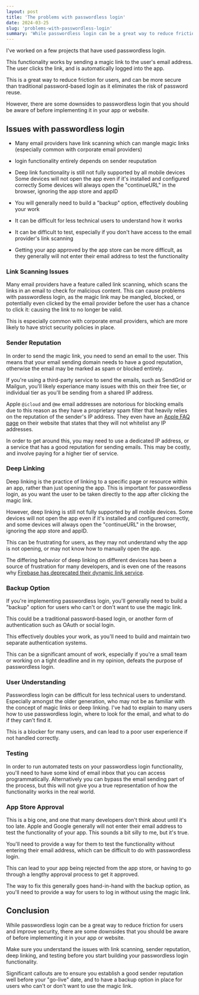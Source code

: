 ```yaml
---
layout: post
title: 'The problems with passwordless login'
date: 2024-03-25
slug: 'problems-with-passwordless-login'
summary: 'While passwordless login can be a great way to reduce friction for users and improve security, there are some downsides that you should be aware of before implementing it in your app or website'
---
```


I've worked on a few projects that have used passwordless login.

This functionality works by sending a magic link to the user's email address. The user clicks the link, and is automatically logged into the app.

This is a great way to reduce friction for users, and can be more secure than traditional password-based login as it eliminates the risk of password reuse.

However, there are some downsides to passwordless login that you should be aware of before implementing it in your app or website.

## Issues with passwordless login

- Many email providers have link scanning which can mangle magic links
  (especially common with corporate email providers)

- login functionality entirely depends on sender reuputation

- Deep link functionality is still not fully supported by all mobile devices
  Some devices will not open the app even if it's installed and configured correctly
  Some devices will always open the "continueURL" in the browser, ignoring the app store and appID

- You will generally need to build a "backup" option, effectively doubling your work

- It can be difficult for less technical users to understand how it works

- It can be difficult to test, especially if you don't have access to the email provider's link scanning

- Getting your app approved by the app store can be more difficult, as they generally will not enter their email address to test the functionality

### Link Scanning Issues

Many email providers have a feature called link scanning, which scans the links in an email to check for malicious content. This can cause problems with passwordless login, as the magic link may be mangled, blocked, or potentially even clicked by the email provider before the user has a chance to click it: causing the link to no longer be valid.

This is especially common with corporate email providers, which are more likely to have strict security policies in place.

### Sender Reputation

In order to send the magic link, you need to send an email to the user. This means that your email sending domain needs to have a good reputation, otherwise the email may be marked as spam or blocked entirely.

If you're using a third-party service to send the emails, such as SendGrid or Mailgun, you'll likely experiance many issues with this on their free tier, or individual tier as you'll be sending from a shared IP address.

Apple `@icloud` and `@me` email addresses are notorious for blocking emails due to this reason as they have a proprietary spam filter that heavily relies on the reputation of the sender's IP address. They even have an [Apple FAQ page](https://support.apple.com/en-us/102322) on their website that states that they will not whitelist any IP addresses.

In order to get around this, you may need to use a dedicated IP address, or a service that has a good reputation for sending emails.
This may be costly, and involve paying for a higher tier of service.

### Deep Linking

Deep linking is the practice of linking to a specific page or resource within an app, rather than just opening the app. This is important for passwordless login, as you want the user to be taken directly to the app after clicking the magic link.

However, deep linking is still not fully supported by all mobile devices. Some devices will not open the app even if it's installed and configured correctly, and some devices will always open the "continueURL" in the browser, ignoring the app store and appID.

This can be frustrating for users, as they may not understand why the app is not opening, or may not know how to manually open the app.

The differing behavior of deep linking on different devices has been a source of frustration for many developers, and is even one of the reasons why [Firebase has deprecated their dynamic link service](https://firebase.google.com/support/dynamic-links-faq#:~:text=ecosystem%20changes%20impacted%20our%20ability%20to%20provide%20a%20consistently%20stable%20experience%20for%20one%20of%20Firebase%20Dynamic%20Links%E2%80%99%20core%20features%20%2D%20giving%20app%20users%20a%20smooth%20transition%20into%20the%20app%20post%2Dinstall%2C%20regardless%20of%20platform.).

### Backup Option

If you're implementing passwordless login, you'll generally need to build a "backup" option for users who can't or don't want to use the magic link.

This could be a traditional password-based login, or another form of authentication such as OAuth or social login.

This effectively doubles your work, as you'll need to build and maintain two separate authentication systems.

This can be a significant amount of work, especially if you're a small team or working on a tight deadline and in my opinion, defeats the purpose of passwordless login.

### User Understanding

Passwordless login can be difficult for less technical users to understand.
Especially amongst the older generation, who may not be as familiar with the concept of magic links or deep linking.
I've had to explain to many users how to use passwordless login, where to look for the email, and what to do if they can't find it.

This is a blocker for many users, and can lead to a poor user experience if not handled correctly.

### Testing

In order to run automated tests on your passwordless login functionality, you'll need to have some kind of email inbox that you can access programmatically.
Alternatively you can bypass the email sending part of the process, but this will not give you a true representation of how the functionality works in the real world.

### App Store Approval

This is a big one, and one that many developers don't think about until it's too late.
Apple and Google generally will not enter their email address to test the functionality of your app. This sounds a bit silly to me, but it's true.

You'll need to provide a way for them to test the functionality without entering their email address, which can be difficult to do with passwordless login.

This can lead to your app being rejected from the app store, or having to go through a lengthy approval process to get it approved.

The way to fix this generally goes hand-in-hand with the backup option, as you'll need to provide a way for users to log in without using the magic link.

## Conclusion

While passwordless login can be a great way to reduce friction for users and improve security, there are some downsides that you should be aware of before implementing it in your app or website.

Make sure you understand the issues with link scanning, sender reputation, deep linking, and testing before you start building your passwordless login functionality.

Significant callouts are to ensure you establish a good sender reputation well before your "go-live" date, and to have a backup option in place for users who can't or don't want to use the magic link.
